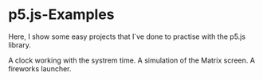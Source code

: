 # p5.js-Examples

Here, I show some easy projects that I´ve done to practise with the p5.js library.

A clock working with the systrem time.
A simulation of the Matrix screen.
A fireworks launcher.
